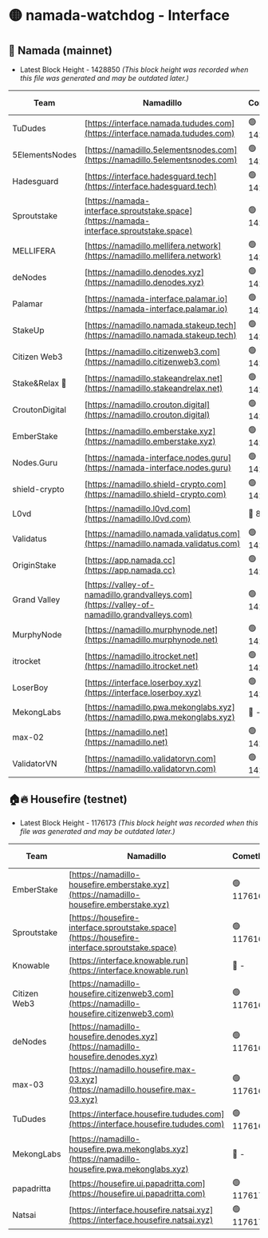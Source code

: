 # 🟡 namada-watchdog - Interface

## 🚀 Namada (mainnet)
- Latest Block Height - 1428850 *(This block height was recorded when this file was generated and may be outdated later.)*

| Team | Namadillo | CometBFT | Indexer | MASP Indexer |
|-|-|-|-|-|
| TuDudes | [https://interface.namada.tududes.com](https://interface.namada.tududes.com) | 🟢 1428821 | 🟢 1428821 | 🟢 1428821 |
| 5ElementsNodes | [https://namadillo.5elementsnodes.com](https://namadillo.5elementsnodes.com) | 🟢 1428821 | 🔴 - | 🔴 - |
| Hadesguard | [https://interface.hadesguard.tech](https://interface.hadesguard.tech) | 🟢 1428826 | 🟢 1428826 | 🟢 1428826 |
| Sproutstake | [https://namada-interface.sproutstake.space](https://namada-interface.sproutstake.space) | 🟢 1428827 | 🟢 1428827 | 🟢 1428827 |
| MELLIFERA | [https://namadillo.mellifera.network](https://namadillo.mellifera.network) | 🟢 1428829 | 🟢 1428828 | 🟢 1428829 |
| deNodes | [https://namadillo.denodes.xyz](https://namadillo.denodes.xyz) | 🟢 1428829 | 🟢 1428829 | 🟢 1428829 |
| Palamar | [https://namada-interface.palamar.io](https://namada-interface.palamar.io) | 🟢 1428830 | 🟢 1428830 | 🟢 1428830 |
| StakeUp | [https://namadillo.namada.stakeup.tech](https://namadillo.namada.stakeup.tech) | 🟢 1428831 | 🟢 1428831 | 🟢 1428831 |
| Citizen Web3 | [https://namadillo.citizenweb3.com](https://namadillo.citizenweb3.com) | 🟢 1428831 | 🔴 1423140 | 🟢 1428830 |
| Stake&Relax 🦥 | [https://namadillo.stakeandrelax.net](https://namadillo.stakeandrelax.net) | 🟢 1428833 | 🟢 1428833 | 🟢 1428833 |
| CroutonDigital | [https://namadillo.crouton.digital](https://namadillo.crouton.digital) | 🟢 1428834 | 🔴 1338918 | 🟢 1428834 |
| EmberStake | [https://namadillo.emberstake.xyz](https://namadillo.emberstake.xyz) | 🟢 1428835 | 🟢 1428835 | 🟢 1428835 |
| Nodes.Guru | [https://namada-interface.nodes.guru](https://namada-interface.nodes.guru) | 🟢 1428836 | 🟢 1428836 | 🟢 1428835 |
| shield-crypto | [https://namadillo.shield-crypto.com](https://namadillo.shield-crypto.com) | 🟢 1428836 | 🟢 1428836 | 🟢 1428837 |
| L0vd | [https://namadillo.l0vd.com](https://namadillo.l0vd.com) | 🔴 894059 | 🔴 1274640 | 🔴 894059 |
| Validatus | [https://namadillo.namada.validatus.com](https://namadillo.namada.validatus.com) | 🟢 1428838 | 🔴 1338199 | 🟢 1428838 |
| OriginStake | [https://app.namada.cc](https://app.namada.cc) | 🟢 1428839 | 🟢 1428839 | 🟢 1428839 |
| Grand Valley | [https://valley-of-namadillo.grandvalleys.com](https://valley-of-namadillo.grandvalleys.com) | 🟢 1428839 | 🟢 1428839 | 🟢 1428839 |
| MurphyNode | [https://namadillo.murphynode.net](https://namadillo.murphynode.net) | 🟢 1428840 | 🟢 1428840 | 🔴 - |
| itrocket | [https://namadillo.itrocket.net](https://namadillo.itrocket.net) | 🟢 1428841 | 🔴 1339267 | 🔴 - |
| LoserBoy | [https://interface.loserboy.xyz](https://interface.loserboy.xyz) | 🟢 1428843 | 🟢 1428843 | 🔴 - |
| MekongLabs | [https://namadillo.pwa.mekonglabs.xyz](https://namadillo.pwa.mekonglabs.xyz) | 🔴 - | 🔴 - | 🔴 - |
| max-02 | [https://namadillo.net](https://namadillo.net) | 🟢 1428849 | 🟢 1428849 | 🟢 1428849 |
| ValidatorVN | [https://namadillo.validatorvn.com](https://namadillo.validatorvn.com) | 🟢 1428850 | 🟢 1428850 | 🟢 1428850 |

## 🏠🔥 Housefire (testnet)
- Latest Block Height - 1176173 *(This block height was recorded when this file was generated and may be outdated later.)*

| Team | Namadillo | CometBFT | Indexer | MASP Indexer |
|-|-|-|-|-|
| EmberStake | [https://namadillo-housefire.emberstake.xyz](https://namadillo-housefire.emberstake.xyz) | 🟢 1176163 | 🟢 1176163 | 🔴 1083022 |
| Sproutstake | [https://housefire-interface.sproutstake.space](https://housefire-interface.sproutstake.space) | 🟢 1176164 | 🟢 1176164 | 🟢 1176164 |
| Knowable | [https://interface.knowable.run](https://interface.knowable.run) | 🔴 - | 🔴 - | 🔴 - |
| Citizen Web3 | [https://namadillo-housefire.citizenweb3.com](https://namadillo-housefire.citizenweb3.com) | 🟢 1176165 | 🔴 1162824 | 🔴 - |
| deNodes | [https://namadillo-housefire.denodes.xyz](https://namadillo-housefire.denodes.xyz) | 🟢 1176167 | 🟢 1176167 | 🟢 1176167 |
| max-03 | [https://namadillo.housefire.max-03.xyz](https://namadillo.housefire.max-03.xyz) | 🟢 1176168 | 🟢 1176168 | 🟢 1176168 |
| TuDudes | [https://interface.housefire.tududes.com](https://interface.housefire.tududes.com) | 🟢 1176168 | 🟢 1176168 | 🟢 1176168 |
| MekongLabs | [https://namadillo-housefire.pwa.mekonglabs.xyz](https://namadillo-housefire.pwa.mekonglabs.xyz) | 🔴 - | 🔴 - | 🔴 - |
| papadritta | [https://housefire.ui.papadritta.com](https://housefire.ui.papadritta.com) | 🟢 1176173 | 🔴 972185 | 🟢 1176173 |
| Natsai | [https://interface.housefire.natsai.xyz](https://interface.housefire.natsai.xyz) | 🟢 1176173 | 🟢 1176173 | 🟢 1176173 |

